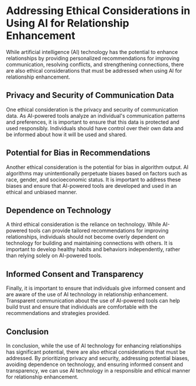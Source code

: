 Addressing Ethical Considerations in Using AI for Relationship Enhancement
======================================================================================================================

While artificial intelligence (AI) technology has the potential to enhance relationships by providing personalized recommendations for improving communication, resolving conflicts, and strengthening connections, there are also ethical considerations that must be addressed when using AI for relationship enhancement.

Privacy and Security of Communication Data
------------------------------------------

One ethical consideration is the privacy and security of communication data. As AI-powered tools analyze an individual's communication patterns and preferences, it is important to ensure that this data is protected and used responsibly. Individuals should have control over their own data and be informed about how it will be used and shared.

Potential for Bias in Recommendations
-------------------------------------

Another ethical consideration is the potential for bias in algorithm output. AI algorithms may unintentionally perpetuate biases based on factors such as race, gender, and socioeconomic status. It is important to address these biases and ensure that AI-powered tools are developed and used in an ethical and unbiased manner.

Dependence on Technology
------------------------

A third ethical consideration is the reliance on technology. While AI-powered tools can provide tailored recommendations for improving relationships, individuals should not become overly dependent on technology for building and maintaining connections with others. It is important to develop healthy habits and behaviors independently, rather than relying solely on AI-powered tools.

Informed Consent and Transparency
---------------------------------

Finally, it is important to ensure that individuals give informed consent and are aware of the use of AI technology in relationship enhancement. Transparent communication about the use of AI-powered tools can help build trust and ensure that individuals are comfortable with the recommendations and strategies provided.

Conclusion
----------

In conclusion, while the use of AI technology for enhancing relationships has significant potential, there are also ethical considerations that must be addressed. By prioritizing privacy and security, addressing potential biases, avoiding dependence on technology, and ensuring informed consent and transparency, we can use AI technology in a responsible and ethical manner for relationship enhancement.
